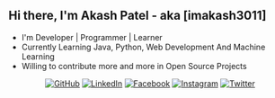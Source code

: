 ## Hi there, I'm Akash Patel - aka [imakash3011]

- I'm Developer | Programmer | Learner
- Currently Learning Java, Python, Web Development And Machine Learning
-  Willing to contribute more and more in Open Source Projects

<p align="center">
	<a href="https://github.com/imakash3011"><img src="https://img.icons8.com/bubbles/50/000000/github.png" alt="GitHub"/></a>
	<a href="https://www.linkedin.com/in/imakash3011/"><img src="https://img.icons8.com/bubbles/50/000000/linkedin.png" alt="LinkedIn"/></a>
	<a href="https://www.facebook.com/imakash3011/"><img src="https://img.icons8.com/bubbles/50/000000/facebook-new.png" alt="Facebook"/></a>
	<a href="https://www.instagram.com/imakash3011/"><img src="https://img.icons8.com/bubbles/50/000000/instagram.png" alt="Instagram"/></a>
	<a href="https://twitter.com/imakash3011"><img src="https://img.icons8.com/bubbles/50/000000/twitter.png" alt="Twitter"/></a>
</p>


